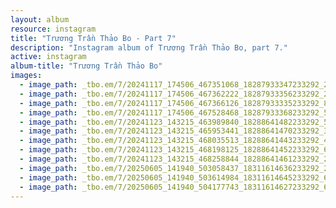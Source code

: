 ```yaml
---
layout: album
resource: instagram
title: "Trương Trần Thảo Bo - Part 7"
description: "Instagram album of Trương Trần Thảo Bo, part 7."
active: instagram
album-title: "Trương Trần Thảo Bo"
images:
  - image_path: _tbo.em/7/20241117_174506_467351068_18287933347233292_2445347753626955077_n.jpg
  - image_path: _tbo.em/7/20241117_174506_467362222_18287933356233292_2108000447849822768_n.jpg
  - image_path: _tbo.em/7/20241117_174506_467366126_18287933335233292_8488508381044443802_n.jpg
  - image_path: _tbo.em/7/20241117_174506_467528468_18287933368233292_5232269648742824093_n.jpg
  - image_path: _tbo.em/7/20241123_143215_463989840_18288641482233292_5346258077724009819_n.jpg
  - image_path: _tbo.em/7/20241123_143215_465953441_18288641470233292_3750107593855434883_n.jpg
  - image_path: _tbo.em/7/20241123_143215_468035513_18288641443233292_4914377647732373357_n.jpg
  - image_path: _tbo.em/7/20241123_143215_468198125_18288641452233292_649831848560243428_n.jpg
  - image_path: _tbo.em/7/20241123_143215_468258844_18288641461233292_2042112918258741040_n.jpg
  - image_path: _tbo.em/7/20250605_141940_503058437_18311614636233292_2523463075054583327_n.jpg
  - image_path: _tbo.em/7/20250605_141940_503614984_18311614645233292_6157452765951031017_n.jpg
  - image_path: _tbo.em/7/20250605_141940_504177743_18311614627233292_6461562920039821228_n.jpg
---
```

